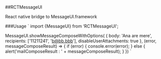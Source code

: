 ##RCTMessageUI

React native bridge to MessageUI.framework

###Usage
`
import {MessageUI} from ‘RCTMessageUI';

MessageUI.showMessageComposeWithOptions(
      {
        body: 'Ana are mere',
        recipients: ['11211241', 'b@bb.bbb'],
        disableUserAttachments: true
      }, (error, messageComposeResult) => {
      if (error) {
        console.error(error);
      } else {
        alert('mailComposeResult : ' + messageComposeResult);
      }
    })
`
